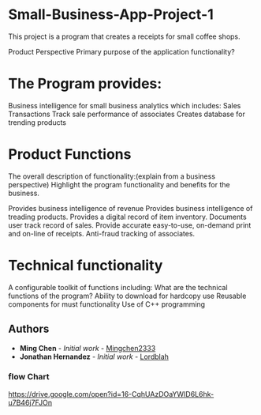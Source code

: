 # Small-Business-App-Project-1
This project is a program that creates a receipts for small coffee shops. 

Product Perspective
Primary purpose of the application functionality?
 
# The Program provides:
Business intelligence for small business analytics which includes:
Sales Transactions
Track sale performance of associates
 Creates database for trending products


# Product Functions
The overall description of functionality:(explain from a business perspective)
Highlight the program functionality and benefits for the business.

Provides business intelligence of revenue 
Provides business intelligence of treading products.
Provides a digital record of item inventory.
Documents user track record of sales.
Provide accurate easy-to-use, on-demand print and on-line of receipts. 
Anti-fraud tracking of associates. 

# Technical functionality
A configurable toolkit of functions including:
What are the technical functions of the program?
Ability to download for hardcopy use
Reusable components for must functionality
Use of C++ programming 
## Authors

* **Ming Chen** - *Initial work* - [Mingchen2333](https://github.com/Mingchen2333)
* **Jonathan Hernandez** - *Initial work* - [Lordblah](https://github.com/lordblah)

### flow Chart
https://drive.google.com/open?id=16-CqhUAzDOaYWID6L6hk-u7B46j7FJOn
